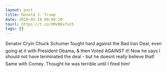 ```yaml
---
layout: post
title: Donald J. Trump
date: 2018-05-10 00:00:20
tourl: https://t.co/OMxB0x7xC5
tags: []
---
```

Senator Cryin Chuck Schumer fought hard against the Bad Iran Deal, even going at it with President Obama, &amp; then Voted AGAINST it! Now he says I should not have terminated the deal - but he doesnt really believe that! Same with Comey. Thought he was terrible until I fired him!